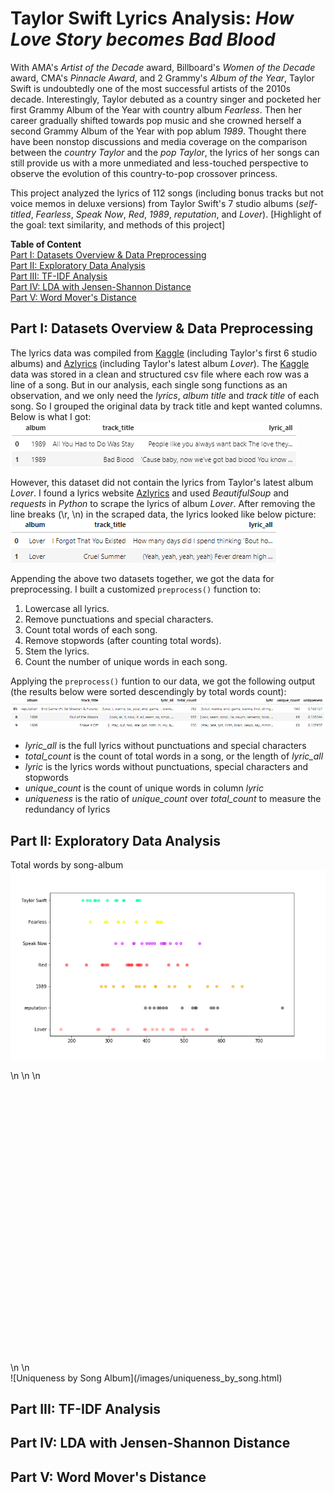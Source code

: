 # Taylor Swift Lyrics Analysis: *How Love Story becomes Bad Blood*

With AMA's *Artist of the Decade* award, Billboard's *Women of the Decade* award, CMA's *Pinnacle Award*, and 2 Grammy's *Album of the Year*, Taylor Swift is undoubtedly one of the most successful artists of the 2010s decade. Interestingly, Taylor debuted as a country singer and pocketed her first Grammy Album of the Year with country album *Fearless*. Then her career gradually shifted towards pop music and she crowned herself a second Grammy Album of the Year with pop ablum *1989*. Thought there have been nonstop discussions and media coverage on the comparison between the *country Taylor* and the *pop Taylor*, the lyrics of her songs can still provide us with a more unmediated and less-touched perspective to observe the evolution of this country-to-pop crossover princess.

This project analyzed the lyrics of 112 songs (including bonus tracks but not voice memos in deluxe versions) from Taylor Swift's 7 studio albums (*self-titled*, *Fearless*, *Speak Now*, *Red*, *1989*, *reputation*, and *Lover*). [Highlight of the goal: text similarity, and methods of this project]

**Table of Content**\
[Part I: Datasets Overview & Data Preprocessing](#Part-I-Datasets-Overview--Data-Preprocessing)\
[Part II: Exploratory Data Analysis](#Part-II-Exploratory-Data-Analysis)\
[Part III: TF-IDF Analysis](#Part-III-TF-IDF-Analysis)\
[Part IV: LDA with Jensen-Shannon Distance](#Part-IV-LDA-with-Jensen-Shannon-Distance)\
[Part V: Word Mover's Distance](#Part-V-Word-Movers-Distance)

## Part I: Datasets Overview & Data Preprocessing
The lyrics data was compiled from [Kaggle](https://www.kaggle.com/PromptCloudHQ/taylor-swift-song-lyrics-from-all-the-albums) (including Taylor's first 6 studio albums) and [Azlyrics](https://www.azlyrics.com/) (including Taylor's latest album *Lover*). The [Kaggle](https://www.kaggle.com/PromptCloudHQ/taylor-swift-song-lyrics-from-all-the-albums) data was stored in a clean and structured csv file where each row was a line of a song. But in our analysis, each single song functions as an observation, and we only need the *lyrics*, *album title* and *track title* of each song. So I grouped the original data by track title and kept wanted columns. Below is what I got:\
![Grouped_kaggle_file_head](/images/grouped_kaggle_file_head.png)

However, this dataset did not contain the lyrics from Taylor's latest album *Lover*. I found a lyrics website [Azlyrics](https://www.azlyrics.com/) and used *BeautifulSoup* and *requests* in *Python* to scrape the lyrics of album *Lover*. After removing the line breaks (\r, \n) in the scraped data, the lyrics looked like below picture:\
![Cleaned_azlyrics_file_head](/images/cleaned_azlyrics_file_head.png)

Appending the above two datasets together, we got the data for preprocessing. I built a customized `preprocess()` function to:
1. Lowercase all lyrics.
2. Remove punctuations and special characters.
3. Count total words of each song.
4. Remove stopwords (after counting total words).
5. Stem the lyrics.
6. Count the number of unique words in each song.

Applying the `preprocess()` funtion to our data, we got the following output (the results below were sorted descendingly by total words count):\
![Preprocessed_final_file_head_sorted](/images/preprocessed_final_file_head_sorted.png)
- *lyric_all* is the full lyrics without punctuations and special characters
- *total_count* is the count of total words in a song, or the length of *lyric_all*
- *lyric* is the lyrics words without punctuations, special characters and stopwords
- *unique_count* is the count of unique words in column *lyric*
- *uniqueness* is the ratio of *unique_count* over *total_count* to measure the redundancy of lyrics

## Part II: Exploratory Data Analysis
Total words by song-album
![Total Words by Song Album](/images/total_words_by_song_album.png)

<script src="https://cdn.plot.ly/plotly-latest.min.js"></script>
<div>\n        \n        \n            <div id="8f891d04-3595-4089-92a7-0cfb348ce9e0" class="plotly-graph-div" style="height:450px; width:1000px;"></div>\n            <script type="text/javascript">\n                \n                    window.PLOTLYENV=window.PLOTLYENV || {};\n                    \n                if (document.getElementById("8f891d04-3595-4089-92a7-0cfb348ce9e0")) {\n                    Plotly.newPlot(\n                        \'8f891d04-3595-4089-92a7-0cfb348ce9e0\',\n                        [{"hovertext": ["Daylight", "Cornelia Street", "I Forgot That You Existed", "Lover", "The Man", "The Archer", "I Think He Knows", "Miss Americana & The Heartbreak Prince", "Paper Rings", "Cruel Summer", "Death By A Thousand Cuts", "Soon You\'ll Get Better", "False God", "You Need To Calm Down", "Afterglow", "ME!", "It\'s Nice To Have A Friend", "London Boy", "Getaway Car", "Call It What You Want", "Dancing With Our Hands Tied", "Delicate", "Don\'t Blame Me", "Dress", "End Game (Ft.\\u00a0Ed\\u00a0Sheeran & Future)", "Look What You Made Me Do", "Gorgeous", "I Did Something Bad", "King of My Heart", "New Year\'s Day", "So It Goes...", "This Is Why We Can\'t Have Nice Things", "...Ready for It?", "Bad Blood", "All You Had to Do Was Stay", "I Know Places", "Out of the Woods", "I Wish You Would", "Shake It Off", "How You Get The Girl", "Clean", "Blank Space", "Style", "This Love", "Welcome to New York", "Wildest Dreams", "Wonderland", "You Are in Love", "New Romantics", "Girl at Home", "22", "All Too Well", "Begin Again", "Come Back... Be Here", "Holy Ground", "I Almost Do", "We Are Never Ever Getting Back Together", "Treacherous", "The Moment I Knew", "The Lucky One", "The Last Time (Ft.\\u00a0Gary\\u00a0Lightbody)", "Stay Stay Stay", "State of Grace", "Starlight", "Sad Beautiful Tragic", "Red", "I Knew You Were Trouble", "Everything Has Changed (Ft.\\u00a0Ed\\u00a0Sheeran)", "Long Live", "Superman", "Last Kiss", "Ours", "Sparks Fly", "The Story of Us", "Never Grow Up", "Mine", "Mean", "Speak Now", "Innocent", "Haunted", "Enchanted", "Dear John", "Better Than Revenge", "If This Was a Movie", "Back To December", "Hey Stephen", "Breathe (Ft.\\u00a0Colbie\\u00a0Caillat)", "Change", "Fearless", "Fifteen", "Forever & Always", "The Best Day", "Tell Me Why", "The Way I Loved You", "White Horse", "You Belong With Me", "You\'re Not Sorry", "Love Story", "Invisible", "Mary\'s Song (Oh My My My)", "A Perfectly Good Heart", "A Place In This World", "Cold as You", "Tim McGraw", "Tied Together With A Smile", "The Outside", "Teardrops On My Guitar", "Stay Beautiful", "I\'m Only Me When I\'m With You", "Picture To Burn", "Our Song", "Should\'ve Said No"], "marker": {"color": ["#ff8c8c", "#ff8c8c", "#ff8c8c", "#ff8c8c", "#ff8c8c", "#ff8c8c", "#ff8c8c", "#ff8c8c", "#ff8c8c", "#ff8c8c", "#ff8c8c", "#ff8c8c", "#ff8c8c", "#ff8c8c", "#ff8c8c", "#ff8c8c", "#ff8c8c", "#ff8c8c", "#454545", "#454545", "#454545", "#454545", "#454545", "#454545", "#454545", "#454545", "#454545", "#454545", "#454545", "#454545", "#454545", "#454545", "#454545", "#faab00", "#faab00", "#faab00", "#faab00", "#faab00", "#faab00", "#faab00", "#faab00", "#faab00", "#faab00", "#faab00", "#faab00", "#faab00", "#faab00", "#faab00", "#faab00", "#ff2b2b", "#ff2b2b", "#ff2b2b", "#ff2b2b", "#ff2b2b", "#ff2b2b", "#ff2b2b", "#ff2b2b", "#ff2b2b", "#ff2b2b", "#ff2b2b", "#ff2b2b", "#ff2b2b", "#ff2b2b", "#ff2b2b", "#ff2b2b", "#ff2b2b", "#ff2b2b", "#ff2b2b", "#d52bff", "#d52bff", "#d52bff", "#d52bff", "#d52bff", "#d52bff", "#d52bff", "#d52bff", "#d52bff", "#d52bff", "#d52bff", "#d52bff", "#d52bff", "#d52bff", "#d52bff", "#d52bff", "#d52bff", "#fcf803", "#fcf803", "#fcf803", "#fcf803", "#fcf803", "#fcf803", "#fcf803", "#fcf803", "#fcf803", "#fcf803", "#fcf803", "#fcf803", "#fcf803", "#03fcb1", "#03fcb1", "#03fcb1", "#03fcb1", "#03fcb1", "#03fcb1", "#03fcb1", "#03fcb1", "#03fcb1", "#03fcb1", "#03fcb1", "#03fcb1", "#03fcb1", "#03fcb1"], "size": 8}, "mode": "markers", "opacity": 0.8, "type": "scatter", "x": [504, 397, 313, 273, 465, 309, 416, 559, 523, 496, 470, 270, 350, 395, 427, 562, 172, 444, 590, 532, 437, 572, 530, 523, 762, 579, 420, 453, 495, 397, 409, 431, 445, 515, 475, 312, 655, 587, 630, 424, 291, 563, 380, 279, 337, 395, 460, 372, 424, 380, 401, 483, 352, 281, 297, 291, 375, 354, 385, 360, 508, 361, 239, 348, 187, 284, 378, 459, 445, 408, 422, 318, 366, 492, 480, 415, 439, 446, 335, 365, 388, 400, 542, 463, 450, 434, 250, 289, 340, 440, 428, 374, 373, 294, 324, 429, 324, 397, 261, 340, 230, 264, 250, 376, 272, 242, 317, 295, 338, 321, 382, 375], "y": ["Lover", "Lover", "Lover", "Lover", "Lover", "Lover", "Lover", "Lover", "Lover", "Lover", "Lover", "Lover", "Lover", "Lover", "Lover", "Lover", "Lover", "Lover", "reputation", "reputation", "reputation", "reputation", "reputation", "reputation", "reputation", "reputation", "reputation", "reputation", "reputation", "reputation", "reputation", "reputation", "reputation", "1989", "1989", "1989", "1989", "1989", "1989", "1989", "1989", "1989", "1989", "1989", "1989", "1989", "1989", "1989", "1989", "Red", "Red", "Red", "Red", "Red", "Red", "Red", "Red", "Red", "Red", "Red", "Red", "Red", "Red", "Red", "Red", "Red", "Red", "Red", "Speak Now", "Speak Now", "Speak Now", "Speak Now", "Speak Now", "Speak Now", "Speak Now", "Speak Now", "Speak Now", "Speak Now", "Speak Now", "Speak Now", "Speak Now", "Speak Now", "Speak Now", "Speak Now", "Speak Now", "Fearless", "Fearless", "Fearless", "Fearless", "Fearless", "Fearless", "Fearless", "Fearless", "Fearless", "Fearless", "Fearless", "Fearless", "Fearless", "Taylor Swift", "Taylor Swift", "Taylor Swift", "Taylor Swift", "Taylor Swift", "Taylor Swift", "Taylor Swift", "Taylor Swift", "Taylor Swift", "Taylor Swift", "Taylor Swift", "Taylor Swift", "Taylor Swift", "Taylor Swift"]}],\n                        {"height": 450, "plot_bgcolor": "rgb(255,255,255)", "template": {"data": {"bar": [{"error_x": {"color": "#2a3f5f"}, "error_y": {"color": "#2a3f5f"}, "marker": {"line": {"color": "#E5ECF6", "width": 0.5}}, "type": "bar"}], "barpolar": [{"marker": {"line": {"color": "#E5ECF6", "width": 0.5}}, "type": "barpolar"}], "carpet": [{"aaxis": {"endlinecolor": "#2a3f5f", "gridcolor": "white", "linecolor": "white", "minorgridcolor": "white", "startlinecolor": "#2a3f5f"}, "baxis": {"endlinecolor": "#2a3f5f", "gridcolor": "white", "linecolor": "white", "minorgridcolor": "white", "startlinecolor": "#2a3f5f"}, "type": "carpet"}], "choropleth": [{"colorbar": {"outlinewidth": 0, "ticks": ""}, "type": "choropleth"}], "contour": [{"colorbar": {"outlinewidth": 0, "ticks": ""}, "colorscale": [[0.0, "#0d0887"], [0.1111111111111111, "#46039f"], [0.2222222222222222, "#7201a8"], [0.3333333333333333, "#9c179e"], [0.4444444444444444, "#bd3786"], [0.5555555555555556, "#d8576b"], [0.6666666666666666, "#ed7953"], [0.7777777777777778, "#fb9f3a"], [0.8888888888888888, "#fdca26"], [1.0, "#f0f921"]], "type": "contour"}], "contourcarpet": [{"colorbar": {"outlinewidth": 0, "ticks": ""}, "type": "contourcarpet"}], "heatmap": [{"colorbar": {"outlinewidth": 0, "ticks": ""}, "colorscale": [[0.0, "#0d0887"], [0.1111111111111111, "#46039f"], [0.2222222222222222, "#7201a8"], [0.3333333333333333, "#9c179e"], [0.4444444444444444, "#bd3786"], [0.5555555555555556, "#d8576b"], [0.6666666666666666, "#ed7953"], [0.7777777777777778, "#fb9f3a"], [0.8888888888888888, "#fdca26"], [1.0, "#f0f921"]], "type": "heatmap"}], "heatmapgl": [{"colorbar": {"outlinewidth": 0, "ticks": ""}, "colorscale": [[0.0, "#0d0887"], [0.1111111111111111, "#46039f"], [0.2222222222222222, "#7201a8"], [0.3333333333333333, "#9c179e"], [0.4444444444444444, "#bd3786"], [0.5555555555555556, "#d8576b"], [0.6666666666666666, "#ed7953"], [0.7777777777777778, "#fb9f3a"], [0.8888888888888888, "#fdca26"], [1.0, "#f0f921"]], "type": "heatmapgl"}], "histogram": [{"marker": {"colorbar": {"outlinewidth": 0, "ticks": ""}}, "type": "histogram"}], "histogram2d": [{"colorbar": {"outlinewidth": 0, "ticks": ""}, "colorscale": [[0.0, "#0d0887"], [0.1111111111111111, "#46039f"], [0.2222222222222222, "#7201a8"], [0.3333333333333333, "#9c179e"], [0.4444444444444444, "#bd3786"], [0.5555555555555556, "#d8576b"], [0.6666666666666666, "#ed7953"], [0.7777777777777778, "#fb9f3a"], [0.8888888888888888, "#fdca26"], [1.0, "#f0f921"]], "type": "histogram2d"}], "histogram2dcontour": [{"colorbar": {"outlinewidth": 0, "ticks": ""}, "colorscale": [[0.0, "#0d0887"], [0.1111111111111111, "#46039f"], [0.2222222222222222, "#7201a8"], [0.3333333333333333, "#9c179e"], [0.4444444444444444, "#bd3786"], [0.5555555555555556, "#d8576b"], [0.6666666666666666, "#ed7953"], [0.7777777777777778, "#fb9f3a"], [0.8888888888888888, "#fdca26"], [1.0, "#f0f921"]], "type": "histogram2dcontour"}], "mesh3d": [{"colorbar": {"outlinewidth": 0, "ticks": ""}, "type": "mesh3d"}], "parcoords": [{"line": {"colorbar": {"outlinewidth": 0, "ticks": ""}}, "type": "parcoords"}], "pie": [{"automargin": true, "type": "pie"}], "scatter": [{"marker": {"colorbar": {"outlinewidth": 0, "ticks": ""}}, "type": "scatter"}], "scatter3d": [{"line": {"colorbar": {"outlinewidth": 0, "ticks": ""}}, "marker": {"colorbar": {"outlinewidth": 0, "ticks": ""}}, "type": "scatter3d"}], "scattercarpet": [{"marker": {"colorbar": {"outlinewidth": 0, "ticks": ""}}, "type": "scattercarpet"}], "scattergeo": [{"marker": {"colorbar": {"outlinewidth": 0, "ticks": ""}}, "type": "scattergeo"}], "scattergl": [{"marker": {"colorbar": {"outlinewidth": 0, "ticks": ""}}, "type": "scattergl"}], "scattermapbox": [{"marker": {"colorbar": {"outlinewidth": 0, "ticks": ""}}, "type": "scattermapbox"}], "scatterpolar": [{"marker": {"colorbar": {"outlinewidth": 0, "ticks": ""}}, "type": "scatterpolar"}], "scatterpolargl": [{"marker": {"colorbar": {"outlinewidth": 0, "ticks": ""}}, "type": "scatterpolargl"}], "scatterternary": [{"marker": {"colorbar": {"outlinewidth": 0, "ticks": ""}}, "type": "scatterternary"}], "surface": [{"colorbar": {"outlinewidth": 0, "ticks": ""}, "colorscale": [[0.0, "#0d0887"], [0.1111111111111111, "#46039f"], [0.2222222222222222, "#7201a8"], [0.3333333333333333, "#9c179e"], [0.4444444444444444, "#bd3786"], [0.5555555555555556, "#d8576b"], [0.6666666666666666, "#ed7953"], [0.7777777777777778, "#fb9f3a"], [0.8888888888888888, "#fdca26"], [1.0, "#f0f921"]], "type": "surface"}], "table": [{"cells": {"fill": {"color": "#EBF0F8"}, "line": {"color": "white"}}, "header": {"fill": {"color": "#C8D4E3"}, "line": {"color": "white"}}, "type": "table"}]}, "layout": {"annotationdefaults": {"arrowcolor": "#2a3f5f", "arrowhead": 0, "arrowwidth": 1}, "coloraxis": {"colorbar": {"outlinewidth": 0, "ticks": ""}}, "colorscale": {"diverging": [[0, "#8e0152"], [0.1, "#c51b7d"], [0.2, "#de77ae"], [0.3, "#f1b6da"], [0.4, "#fde0ef"], [0.5, "#f7f7f7"], [0.6, "#e6f5d0"], [0.7, "#b8e186"], [0.8, "#7fbc41"], [0.9, "#4d9221"], [1, "#276419"]], "sequential": [[0.0, "#0d0887"], [0.1111111111111111, "#46039f"], [0.2222222222222222, "#7201a8"], [0.3333333333333333, "#9c179e"], [0.4444444444444444, "#bd3786"], [0.5555555555555556, "#d8576b"], [0.6666666666666666, "#ed7953"], [0.7777777777777778, "#fb9f3a"], [0.8888888888888888, "#fdca26"], [1.0, "#f0f921"]], "sequentialminus": [[0.0, "#0d0887"], [0.1111111111111111, "#46039f"], [0.2222222222222222, "#7201a8"], [0.3333333333333333, "#9c179e"], [0.4444444444444444, "#bd3786"], [0.5555555555555556, "#d8576b"], [0.6666666666666666, "#ed7953"], [0.7777777777777778, "#fb9f3a"], [0.8888888888888888, "#fdca26"], [1.0, "#f0f921"]]}, "colorway": ["#636efa", "#EF553B", "#00cc96", "#ab63fa", "#FFA15A", "#19d3f3", "#FF6692", "#B6E880", "#FF97FF", "#FECB52"], "font": {"color": "#2a3f5f"}, "geo": {"bgcolor": "white", "lakecolor": "white", "landcolor": "#E5ECF6", "showlakes": true, "showland": true, "subunitcolor": "white"}, "hoverlabel": {"align": "left"}, "hovermode": "closest", "mapbox": {"style": "light"}, "paper_bgcolor": "white", "plot_bgcolor": "#E5ECF6", "polar": {"angularaxis": {"gridcolor": "white", "linecolor": "white", "ticks": ""}, "bgcolor": "#E5ECF6", "radialaxis": {"gridcolor": "white", "linecolor": "white", "ticks": ""}}, "scene": {"xaxis": {"backgroundcolor": "#E5ECF6", "gridcolor": "white", "gridwidth": 2, "linecolor": "white", "showbackground": true, "ticks": "", "zerolinecolor": "white"}, "yaxis": {"backgroundcolor": "#E5ECF6", "gridcolor": "white", "gridwidth": 2, "linecolor": "white", "showbackground": true, "ticks": "", "zerolinecolor": "white"}, "zaxis": {"backgroundcolor": "#E5ECF6", "gridcolor": "white", "gridwidth": 2, "linecolor": "white", "showbackground": true, "ticks": "", "zerolinecolor": "white"}}, "shapedefaults": {"line": {"color": "#2a3f5f"}}, "ternary": {"aaxis": {"gridcolor": "white", "linecolor": "white", "ticks": ""}, "baxis": {"gridcolor": "white", "linecolor": "white", "ticks": ""}, "bgcolor": "#E5ECF6", "caxis": {"gridcolor": "white", "linecolor": "white", "ticks": ""}}, "title": {"x": 0.05}, "xaxis": {"automargin": true, "gridcolor": "white", "linecolor": "white", "ticks": "", "title": {"standoff": 15}, "zerolinecolor": "white", "zerolinewidth": 2}, "yaxis": {"automargin": true, "gridcolor": "white", "linecolor": "white", "ticks": "", "title": {"standoff": 15}, "zerolinecolor": "white", "zerolinewidth": 2}}}, "title": {"text": "Word Count of Each Song"}, "width": 1000, "yaxis": {"type": "category"}},\n                        {"responsive": true}\n                    )\n                };\n                \n            </script>\n        </div>
![Uniqueness by Song Album](/images/uniqueness_by_song.html)

## Part III: TF-IDF Analysis
## Part IV: LDA with Jensen-Shannon Distance
## Part V: Word Mover's Distance